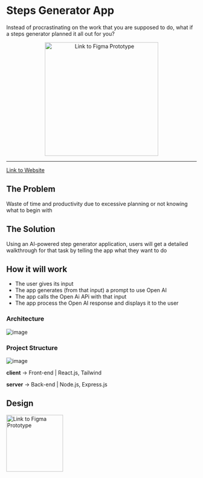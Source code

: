 

# Steps Generator App

Instead of procrastinating on the work that you are supposed to do, what if a steps generator planned it all out for you?


<p align="center" >
  <a href="https://steps-ignition.vercel.app/">
    <img src="https://github.com/Doodoal/Ignition-Hacks-2023/blob/main/Ignition%20Hacks.png" alt="Link to Figma Prototype" height="300" href="https://ignition-hacks-2023.vercel.app/" >
  </a>
</p>

---

<a href = "https://steps-ignition.vercel.app/">Link to Website</a>



## The Problem

Waste of time and productivity due to excessive planning or not knowing what to begin with

## The Solution

Using an AI-powered step generator application, users will get a detailed walkthrough for that task by telling the app what they want to do


## How it will work

- The user gives its input
- The app generates (from that input) a prompt to use Open AI
- The app calls the Open Ai APi with that input
- The app process the Open AI response and displays it to the user

  
### Architecture

![image](https://github.com/Doodoal/Ignition-Hacks-2023/assets/72891698/8e5cd4ce-9e02-46ca-a0d9-7668a7e60d1e)

### Project Structure

![image](https://github.com/Doodoal/Ignition-Hacks-2023/assets/72891698/cb593d14-7b17-4c83-a199-dc8ce8627f79)

**client** -> Front-end | React.js, Tailwind

**server** -> Back-end | Node.js, Express.js

## Design

<a href = "https://www.figma.com/proto/2E1G63JvuPEAxWbFjMRYqR/Untitled?type=design&node-id=18-461&t=NtpiapYVxJFpnw95-0&scaling=scale-down&page-id=0%3A1&starting-point-node-id=16%3A2">
<img src="https://github.com/Doodoal/Ignition-Hacks-2023/blob/main/Figma%20prototype.png" alt="Link to Figma Prototype" height="150"><img/>
</a>
